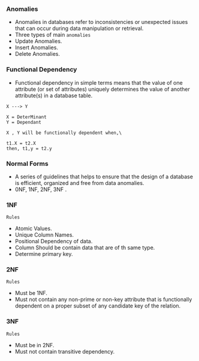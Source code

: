 ### Anomalies

- Anomalies in databases refer to inconsistencies or unexpected issues that can occur during data manipulation or retrieval.
- Three types of main `anomalies`
- Update Anomalies.
- Insert Anomalies.
- Delete Anomalies.

### Functional Dependency

- Functional dependency in simple terms means that the value of one attribute (or set of attributes) uniquely determines the value of another attribute(s) in a database table.

```
X ---> Y

X = DeterMinant
Y = Dependant

X , Y will be functionally dependent when,\

t1.X = t2.X
then, t1,y = t2.y
```

### Normal Forms

- A series of guidelines that helps to ensure that the design of a database is efficient, organized and free from data anomalies.
- 0NF, 1NF, 2NF, 3NF .

### 1NF

`Rules`

- Atomic Values.
- Unique Column Names.
- Positional Dependency of data.
- Column Should be contain data that are of th same type.
- Determine primary key.

### 2NF

`Rules`

- Must be 1NF.
- Must not contain any non-prime or non-key attribute that is functionally dependent on a proper subset of any candidate key of the relation.

### 3NF

`Rules`

- Must be in 2NF.
- Must not contain transitive dependency.

